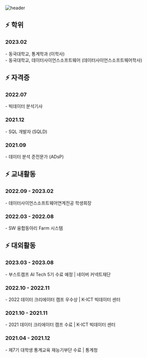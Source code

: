 ![header](https://capsule-render.vercel.app/api?type=waving&color=timeAuto&height=300&section=header&text=JOOHYEONG's%20Github&fontSize=80)

## ⚡ 학위

<h3>2023.02</h3>
- 동국대학교, 통계학과 (이학사)<br>
- 동국대학교, 데이터사이언스소프트웨어 (데이터사이언스소프트웨어학사)

<br>

## ⚡  자격증

<h3>2022.07</h3>
- 빅데이터 분석기사

<h3>2021.12</h3>
- SQL 개발자 (SQLD)

<h3>2021.09</h3>
- 데이터 분석 준전문가 (ADsP)

<br>

## ⚡  교내활동

<h3>2022.09 - 2023.02</h3>
- 데이터사이언스소프트웨어연계전공 학생회장

<h3>2022.03 - 2022.08</h3>
- SW 융합동아리 Farm 시스템

<br>

## ⚡  대외활동
<h3>2023.03 - 2023.08</h3>
- 부스트캠프 AI Tech 5기 수료 예정 | 네이버 커넥트재단

<h3>2022.10 - 2022.11</h3>
- 2022 데이터 크리에이터 캠프 우수상 | K-ICT 빅데이터 센터

<h3>2021.10 - 2021.11</h3>
- 2021 데이터 크리에이터 캠프 수료 | K-ICT 빅데이터 센터

<h3>2021.04 - 2021.12</h3>
- 제7기 대학생 통계교육 재능기부단 수료 | 통계청

<br>

